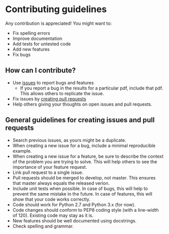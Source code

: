 # Contributing guidelines

Any contribution is appreciated! You might want to:

* Fix spelling errors
* Improve documentation
* Add tests for untested code
* Add new features
* Fix bugs

## How can I contribute?

* Use [issues](https://github.com/pdfminer/pdfminer.six/issues) to report bugs and features
    - If you report a bug in the results for a particular pdf, include that pdf. This allows others to replicate the
     issue. 
* Fix issues by [creating pull requests](https://help.github.com/en/articles/creating-a-pull-request)
* Help others giving your thoughts on open issues and pull requests.

## General guidelines for creating issues and pull requests

* Search previous issues, as yours might be a duplicate.
* When creating a new issue for a bug, include a minimal reproducible example.
* When creating a new issue for a feature, be sure to describe the context of the problem you are trying to solve. This
  will help others to see the importance of your feature request. 
* Link pull request to a single issue.
* Pull requests should be merged to develop, not master. This ensures that master always equals the released verion.  
* Include unit tests when possible. In case of bugs, this will help to prevent the same mistake in the future. In case 
  of features, this will show that your code works correctly.
* Code should work for Python 2.7 and Python 3.x (for now).
* Code changes should conform to PEP8 coding style (with a line-width of 120). Existing code may stay as it is. 
* New features should be well documented using docstrings.
* Check spelling and grammar.